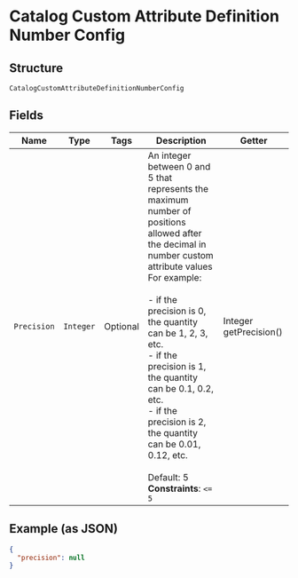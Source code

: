 
# Catalog Custom Attribute Definition Number Config

## Structure

`CatalogCustomAttributeDefinitionNumberConfig`

## Fields

| Name | Type | Tags | Description | Getter |
|  --- | --- | --- | --- | --- |
| `Precision` | `Integer` | Optional | An integer between 0 and 5 that represents the maximum number of<br>positions allowed after the decimal in number custom attribute values<br>For example:<br><br>- if the precision is 0, the quantity can be 1, 2, 3, etc.<br>- if the precision is 1, the quantity can be 0.1, 0.2, etc.<br>- if the precision is 2, the quantity can be 0.01, 0.12, etc.<br><br>Default: 5<br>**Constraints**: `<= 5` | Integer getPrecision() |

## Example (as JSON)

```json
{
  "precision": null
}
```

